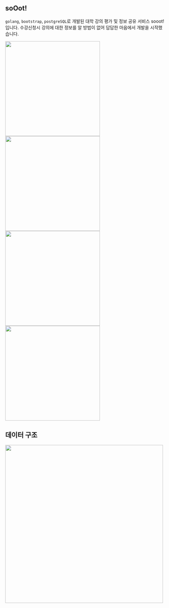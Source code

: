## soOot!
`golang`, `bootstrap`, `postgreSQL`로 개발된 대학 강의 평가 및 정보 공유 서비스 sooot!입니다.
수강신청시 강의에 대한 정보를 알 방법이 없어 답답한 마음에서 개발을 시작했습니다.



<img src="https://github.com/4-ak/sooot/assets/75987694/00b603bb-f44a-41e6-9d16-904819057616" height="300"/>
<img src="https://github.com/4-ak/sooot/assets/75987694/11585480-bdaf-486b-ac55-f8f5e4a18dc0" height="300"/>
<img src="https://github.com/4-ak/sooot/assets/75987694/2cddd97d-d394-4b4e-934a-150ccfaf9392" height="300"/>

<img src="https://github.com/4-ak/sooot/assets/75987694/66a60851-b0a8-4ace-9ff8-993ba28721b5" height="300"/>

## 데이터 구조
<img src="https://github.com/4-ak/sooot/assets/75987694/692521c5-e5bb-430a-baa0-92df15769a9e" height="500"/>

